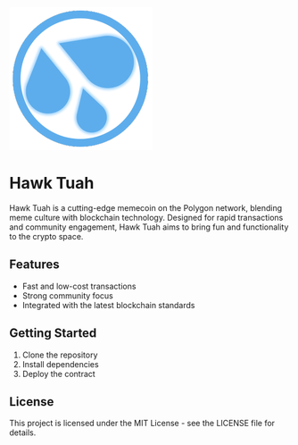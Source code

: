 ![Hawk Tuah Logo](./logo.png)

# Hawk Tuah

Hawk Tuah is a cutting-edge memecoin on the Polygon network, blending meme culture with blockchain technology. Designed for rapid transactions and community engagement, Hawk Tuah aims to bring fun and functionality to the crypto space.

## Features

- Fast and low-cost transactions
- Strong community focus
- Integrated with the latest blockchain standards

## Getting Started

1. Clone the repository
2. Install dependencies
3. Deploy the contract

## License

This project is licensed under the MIT License - see the LICENSE file for details.
